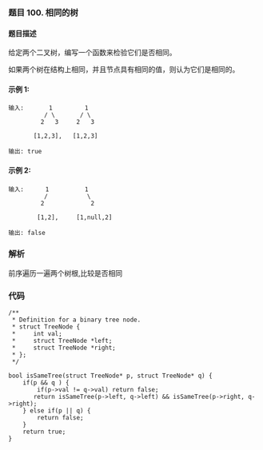 ### **题目     100. 相同的树**

#### 题目描述
给定两个二叉树，编写一个函数来检验它们是否相同。

如果两个树在结构上相同，并且节点具有相同的值，则认为它们是相同的。

#### 示例 1:
```
输入:       1         1
          / \       / \
         2   3     2   3

       [1,2,3],   [1,2,3]

输出: true
```
#### 示例 2:
```
输入:      1          1
          /           \
         2             2

        [1,2],     [1,null,2]

输出: false
```





### 解析
前序遍历一遍两个树根,比较是否相同


### 代码 
```
/**
 * Definition for a binary tree node.
 * struct TreeNode {
 *     int val;
 *     struct TreeNode *left;
 *     struct TreeNode *right;
 * };
 */

bool isSameTree(struct TreeNode* p, struct TreeNode* q) {
    if(p && q ) {
        if(p->val != q->val) return false;
       return isSameTree(p->left, q->left) && isSameTree(p->right, q->right);
    } else if(p || q) {
        return false;
    }
    return true;
}
```




